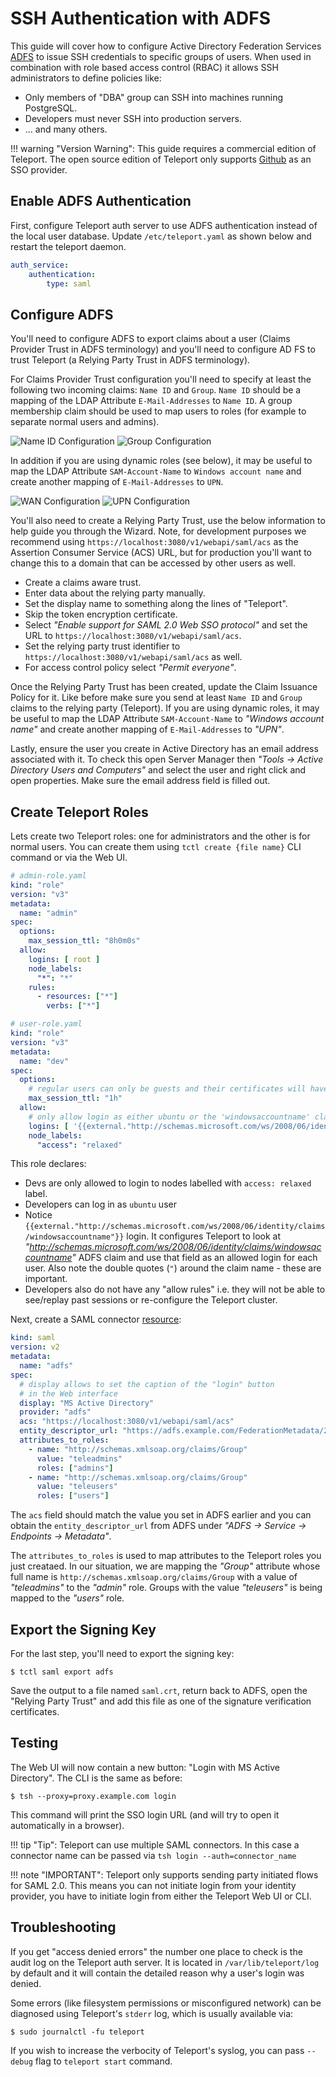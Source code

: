 # SSH Authentication with ADFS

This guide will cover how to configure Active Directory Federation Services
[ADFS](https://en.wikipedia.org/wiki/Active_Directory_Federation_Services) to issue
SSH credentials to specific groups of users. When used in combination with role
based access control (RBAC) it allows SSH administrators to define policies
like:

* Only members of "DBA" group can SSH into machines running PostgreSQL.
* Developers must never SSH into production servers.
* ... and many others.

!!! warning "Version Warning":
    This guide requires a commercial edition of Teleport. The open source
    edition of Teleport only supports [Github](admin-guide/#github-oauth-20) as
    an SSO provider.

## Enable ADFS Authentication

First, configure Teleport auth server to use ADFS authentication instead of the local
user database. Update `/etc/teleport.yaml` as shown below and restart the
teleport daemon.

```yaml
auth_service:
    authentication:
        type: saml
```

## Configure ADFS

You'll need to configure ADFS to export claims about a user (Claims Provider
Trust in ADFS terminology) and you'll need to configure AD FS to trust
Teleport (a Relying Party Trust in ADFS terminology).

For Claims Provider Trust configuration you'll need to specify at least the
following two incoming claims: `Name ID` and `Group`. `Name ID` should be a
mapping of the LDAP Attribute `E-Mail-Addresses` to `Name ID`. A group
membership claim should be used to map users to roles (for example to
separate normal users and admins).

![Name ID Configuration](img/adfs-1.png?raw=true)
![Group Configuration](img/adfs-2.png?raw=true)

In addition if you are using dynamic roles (see below), it may be useful to map
the LDAP Attribute `SAM-Account-Name` to `Windows account name` and create
another mapping of `E-Mail-Addresses` to `UPN`.

![WAN Configuration](img/adfs-3.png?raw=true)
![UPN Configuration](img/adfs-4.png?raw=true)

You'll also need to create a Relying Party Trust, use the below information to
help guide you through the Wizard. Note, for development purposes we recommend
using `https://localhost:3080/v1/webapi/saml/acs` as the Assertion Consumer
Service (ACS) URL, but for production you'll want to change this to a domain
that can be accessed by other users as well.

* Create a claims aware trust.
* Enter data about the relying party manually.
* Set the display name to something along the lines of "Teleport".
* Skip the token encryption certificate.
* Select _"Enable support for SAML 2.0 Web SSO protocol"_ and set the URL to `https://localhost:3080/v1/webapi/saml/acs`.
* Set the relying party trust identifier to `https://localhost:3080/v1/webapi/saml/acs` as well.
* For access control policy select _"Permit everyone"_.

Once the Relying Party Trust has been created, update the Claim Issuance Policy
for it. Like before make sure you send at least `Name ID` and `Group` claims to the
relying party (Teleport). If you are using dynamic roles, it may be useful to
map the LDAP Attribute `SAM-Account-Name` to _"Windows account name"_ and create
another mapping of `E-Mail-Addresses` to _"UPN"_.

Lastly, ensure the user you create in Active Directory has an email address
associated with it. To check this open Server Manager then
_"Tools -> Active Directory Users and Computers"_ and select the user and right
click and open properties. Make sure the email address field is filled out.

## Create Teleport Roles

Lets create two Teleport roles: one for administrators and the other is for
normal users. You can create them using `tctl create {file name}` CLI command
or via the Web UI.

```yaml
# admin-role.yaml
kind: "role"
version: "v3"
metadata:
  name: "admin"
spec:
  options:
    max_session_ttl: "8h0m0s"
  allow:
    logins: [ root ]
    node_labels:
      "*": "*"
    rules:
      - resources: ["*"]
        verbs: ["*"]
```

```yaml
# user-role.yaml
kind: "role"
version: "v3"
metadata:
  name: "dev"
spec:
  options:
    # regular users can only be guests and their certificates will have a TTL of 1 hour:
    max_session_ttl: "1h"
  allow:
    # only allow login as either ubuntu or the 'windowsaccountname' claim
    logins: [ '{{external."http://schemas.microsoft.com/ws/2008/06/identity/claims/windowsaccountname"}}', ubuntu ]
    node_labels:
      "access": "relaxed"
```

This role declares:

* Devs are only allowed to login to nodes labelled with `access: relaxed` label.
* Developers can log in as `ubuntu` user
* Notice `{{external."http://schemas.microsoft.com/ws/2008/06/identity/claims/windowsaccountname"}}` login. It configures Teleport to look at
  _"http://schemas.microsoft.com/ws/2008/06/identity/claims/windowsaccountname"_ ADFS claim and use that field as an allowed login for each user.
  Also note the double quotes (`"`) around the claim name - these are important.
* Developers also do not have any "allow rules" i.e. they will not be able to
  see/replay past sessions or re-configure the Teleport cluster.

Next, create a SAML connector [resource](admin-guide#resources):

```yaml
kind: saml
version: v2
metadata:
  name: "adfs"
spec:
  # display allows to set the caption of the "login" button
  # in the Web interface
  display: "MS Active Directory"
  provider: "adfs"
  acs: "https://localhost:3080/v1/webapi/saml/acs"
  entity_descriptor_url: "https://adfs.example.com/FederationMetadata/2007-06/FederationMetadata.xml"
  attributes_to_roles:
    - name: "http://schemas.xmlsoap.org/claims/Group"
      value: "teleadmins"
      roles: ["admins"]
    - name: "http://schemas.xmlsoap.org/claims/Group"
      value: "teleusers"
      roles: ["users"]
```

The `acs` field should match the value you set in ADFS earlier and you can
obtain the `entity_descriptor_url` from ADFS under _"ADFS -> Service -> Endpoints -> Metadata"_.

The `attributes_to_roles` is used to map attributes to the Teleport roles you
just creataed. In our situation, we are mapping the _"Group"_ attribute whose full
name is `http://schemas.xmlsoap.org/claims/Group` with a value of _"teleadmins"_
to the _"admin"_ role. Groups with the value _"teleusers"_ is being mapped to the
_"users"_ role.

## Export the Signing Key

For the last step, you'll need to export the signing key:

```bsh
$ tctl saml export adfs
```

Save the output to a file named `saml.crt`, return back to ADFS, open the
"Relying Party Trust" and add this file as one of the signature verification
certificates.

## Testing

The Web UI will now contain a new button: "Login with MS Active Directory". The CLI is 
the same as before:

```bsh
$ tsh --proxy=proxy.example.com login
```

This command will print the SSO login URL (and will try to open it
automatically in a browser).

!!! tip "Tip":
    Teleport can use multiple SAML connectors. In this case a connector name
    can be passed via `tsh login --auth=connector_name`

!!! note "IMPORTANT":
    Teleport only supports sending party initiated flows for SAML 2.0. This
    means you can not initiate login from your identity provider, you have to
    initiate login from either the Teleport Web UI or CLI.

## Troubleshooting

If you get "access denied errors" the number one place to check is the audit
log on the Teleport auth server. It is located in `/var/lib/teleport/log` by
default and it will contain the detailed reason why a user's login was denied.

Some errors (like filesystem permissions or misconfigured network) can be
diagnosed using Teleport's `stderr` log, which is usually available via:

```bsh
$ sudo journalctl -fu teleport
```

If you wish to increase the verbocity of Teleport's syslog, you can pass
`--debug` flag to `teleport start` command.

